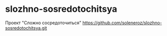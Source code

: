 # slozhno-sosredotochitsya
Проект "Сложно сосредоточиться"
https://github.com/soleneroz/slozhno-sosredotochitsya.git
